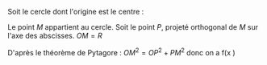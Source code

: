 Soit le cercle dont l'origine est le centre :

Le point $M$ appartient au cercle.
Soit le point $P$, projeté orthogonal de $M$ sur l'axe des abscisses.
$OM = R$


D'après le théorème de Pytagore : $OM^2 = OP^2 + PM^2$ donc on a f(x )